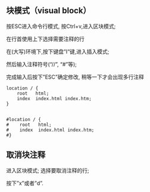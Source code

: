 ## 块模式（visual block）

按ESC进入命令行模式, 按Ctrl+v,进入区块模式;

在行首使用上下选择需要注释的行

在(大写)环境下,按下键盘”I”键,进入插入模式;

然后输入注释符号(“//”, “#”等);

完成输入后按下”ESC”确定修改, 稍等一下才会出现多行注释

```
location / {
    root   html;
    index  index.html index.htm;
}


#location / {
#    root   html;
#    index  index.html index.htm;
#}

```

## 取消块注释

进入区块模式;
选择要取消注释的行;

按下”x”或者”d”.